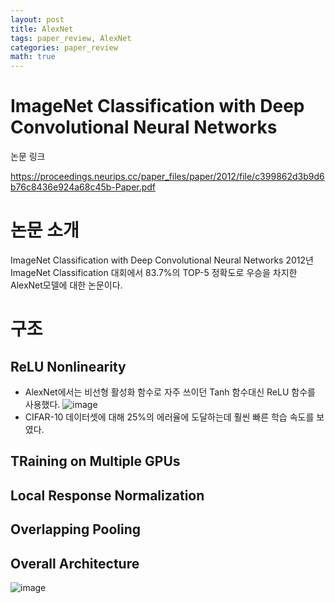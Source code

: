 ```yaml
---
layout: post
title: AlexNet
tags: paper_review, AlexNet
categories: paper_review
math: true
---
```

# ImageNet Classification with Deep Convolutional Neural Networks
 논문 링크

<https://proceedings.neurips.cc/paper_files/paper/2012/file/c399862d3b9d6b76c8436e924a68c45b-Paper.pdf>

# 논문 소개

ImageNet Classification with Deep Convolutional Neural Networks
2012년 ImageNet Classification 대회에서 83.7%의 TOP-5 정확도로 우승을 차지한 AlexNet모델에 대한 논문이다.

# 구조

## ReLU Nonlinearity
- AlexNet에서는 비선형 활성화 함수로 자주 쓰이던 Tanh 함수대신 ReLU 함수를 사용했다.
![image](https://github.com/gndldl/gndldl.github.io/assets/88420734/fc06d8a7-1a94-41a9-8be0-7c885672a2d2)
- CIFAR-10 데이터셋에 대해 25%의 에러율에 도달하는데 훨씬 빠른 학습 속도를 보였다.
## TRaining on Multiple GPUs

## Local Response Normalization

## Overlapping Pooling

## Overall Architecture
![image](https://github.com/gndldl/gndldl.github.io/assets/88420734/c40048ea-87a7-4e9c-a72c-536ad89f42ea)
